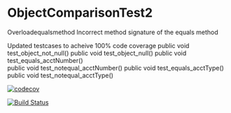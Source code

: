 # ObjectComparisonTest2
Overloadequalsmethod Incorrect method signature of the equals method

Updated testcases to acheive 100% code coverage
 public void test_object_not_null() 
 public void test_object_null() 
 public void test_equals_acctNumber()   
 public void test_notequal_acctNumber()
 public void test_equals_acctType()
 public void test_notequal_acctType()
   
[![codecov](https://codecov.io/gh/raje1reddy/ObjectComparisonTest2/branch/master/graph/badge.svg)](https://codecov.io/gh/raje1reddy/ObjectComparisonTest2)

[![Build Status](https://travis-ci.org/raje1reddy/ObjectComparisonTest2.svg?branch=master)](https://travis-ci.org/raje1reddy/ObjectComparisonTest2)


